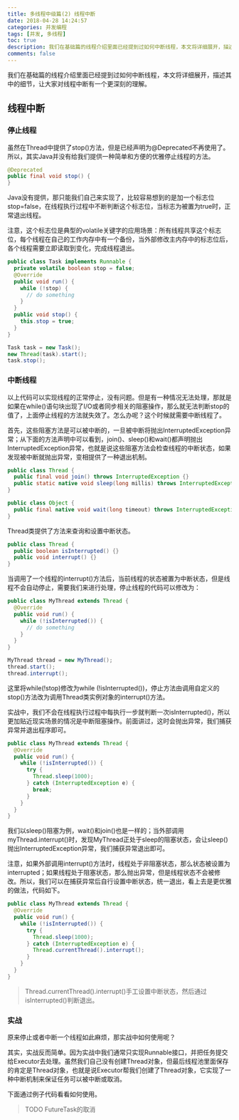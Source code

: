 ```yaml
---
title: 多线程中级篇(2) 线程中断
date: 2018-04-28 14:24:57
categories: 并发编程
tags: [并发, 多线程]
toc: true
description: 我们在基础篇的线程介绍里面已经提到过如何中断线程，本文将详细展开，描述其中的细节，让大家对线程中断有一个更深刻的理解。
comments: false
---
```


我们在基础篇的线程介绍里面已经提到过如何中断线程，本文将详细展开，描述其中的细节，让大家对线程中断有一个更深刻的理解。

## 线程中断

### 停止线程

虽然在Thread中提供了stop()方法，但是已经声明为@Deprecated不再使用了。所以，其实Java并没有给我们提供一种简单和方便的优雅停止线程的方法。

```java
@Deprecated
public final void stop() {
}
```

Java没有提供，那只能我们自己来实现了，比较容易想到的是加一个标志位stop=false，在线程执行过程中不断判断这个标志位，当标志为被置为true时，正常退出线程。

注意，这个标志位是典型的volatile关键字的应用场景：所有线程共享这个标志位，每个线程在自己的工作内存中有一个备份，当外部修改主内存中的标志位后，各个线程需要立即读取到变化，完成线程退出。

```java
public class Task implements Runnable {
  private volatile boolean stop = false;
  @Override
  public void run() {
    while (!stop) {
      // do something
    }
  }
  public void stop() {
    this.stop = true;
  }
}
```

```java
Task task = new Task();
new Thread(task).start();
task.stop();
```

### 中断线程

以上代码可以实现线程的正常停止，没有问题。但是有一种情况无法处理，那就是如果在while()语句块出现了I/O或者同步相关的阻塞操作，那么就无法判断stop的值了，上面停止线程的方法就失效了。怎么办呢？这个时候就需要中断线程了。

首先，这些阻塞方法是可以被中断的，一旦被中断将抛出InterruptedException异常；从下面的方法声明中可以看到，join()、sleep()和wait()都声明抛出InterruptedException异常，也就是说这些阻塞方法会检查线程的中断状态，如果发现被中断就抛出异常，变相提供了一种退出机制。

```java
public class Thread {
  public final void join() throws InterruptedException {}
  public static native void sleep(long millis) throws InterruptedException;
}
```

```java
public class Object {
  public final native void wait(long timeout) throws InterruptedException;  
}
```

Thread类提供了方法来查询和设置中断状态。

```java
public class Thread {
  public boolean isInterrupted() {}
  public void interrupt() {}
}
```

当调用了一个线程的interrupt()方法后，当前线程的状态被置为中断状态，但是线程不会自动停止，需要我们来进行处理，停止线程的代码可以修改为：

```java
public class MyThread extends Thread {
  @Override
  public void run() {
    while (!isInterrupted()) {
      // do something
    }
  }
}
```

```java
MyThread thread = new MyThread();
thread.start();
thread.interrupt();
```

这里将while(!stop)修改为while (!isInterrupted())，停止方法由调用自定义的stop()方法改为调用Thread类实例对象的interrupt()方法。

实战中，我们不会在线程执行过程中每执行一步就判断一次isInterrupted()，所以更加贴近现实场景的情况是中断阻塞操作。前面讲过，这时会抛出异常，我们捕获异常并退出程序即可。

```java
public class MyThread extends Thread {
  @Override
  public void run() {
    while (!isInterrupted()) {
      try {
        Thread.sleep(1000);
      } catch (InterruptedException e) {
        break;
      }
    }
  }
}
```

我们以sleep()阻塞为例，wait()和join()也是一样的；当外部调用myThread.interrupt()时，发现MyThread正处于sleep的阻塞状态，会让sleep()抛出InterruptedException异常，我们捕获异常退出即可。

注意，如果外部调用interrupt()方法时，线程处于非阻塞状态，那么状态被设置为interrupted；如果线程处于阻塞状态，那么抛出异常，但是线程状态不会被修改。所以，我们可以在捕获异常后自行设置中断状态，统一退出，看上去是更优雅的做法，代码如下。

```java
public class MyThread extends Thread {
  @Override
  public void run() {
    while (!isInterrupted()) {
      try {
        Thread.sleep(1000);
      } catch (InterruptedException e) {
        Thread.currentThread().interrupt();
      }
    }
  }
}
```

> Thread.currentThread().interrupt()手工设置中断状态，然后通过isInterrupted()判断退出。

### 实战

原来停止或者中断一个线程如此麻烦，那实战中如何使用呢？

其实，实战反而简单。因为实战中我们通常只实现Runnable接口，并把任务提交给Executor去处理。虽然我们自己没有创建Thread对象，但最后线程池里面保存的肯定是Thread对象，也就是说Executor帮我们创建了Thread对象，它实现了一种中断机制来保证任务可以被中断或取消。

下面通过例子代码看看如何使用。

> TODO FutureTask的取消 

